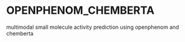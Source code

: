 # OPENPHENOM_CHEMBERTA
multimodal small molecule activity prediction using openphenom and chemberta
